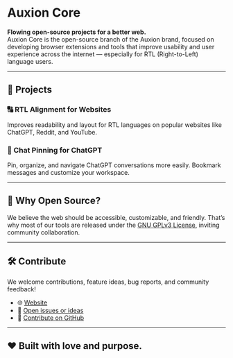 # Auxion Core

**Flowing open-source projects for a better web.**  
Auxion Core is the open-source branch of the Auxion brand, focused on developing browser extensions and tools that improve usability and user experience across the internet — especially for RTL (Right-to-Left) language users.

---

## 🌟 Projects

### 🔠 RTL Alignment for Websites
Improves readability and layout for RTL languages on popular websites like ChatGPT, Reddit, and YouTube.

### 📌 Chat Pinning for ChatGPT
Pin, organize, and navigate ChatGPT conversations more easily. Bookmark messages and customize your workspace.

---

## 🔧 Why Open Source?

We believe the web should be accessible, customizable, and friendly. That’s why most of our tools are released under the [GNU GPLv3 License](https://www.gnu.org/licenses/gpl-3.0.html), inviting community collaboration.

---

## 🛠️ Contribute

We welcome contributions, feature ideas, bug reports, and community feedback!

- 🌐 [Website](https://auxion.space/core)
- 🧠 [Open issues or ideas](https://github.com/orgs/AuxionCore/discussions)
- 🤝 [Contribute on GitHub](https://github.com/orgs/AuxionCore/repositories)

---

## ❤️ Built with love and purpose.
